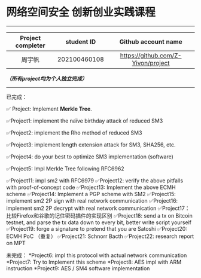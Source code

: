 # 网络空间安全 创新创业实践课程

------

| Project completer |  student ID  |            Github account name            |
| :---------------: | :----------: | :---------------------------------------: |
|       周宇帆      | 202100460108 | https://github.com/Z-Yivon/project |



***（所有project均为个人独立完成）***

------

已完成：

✅ Project: Implement **Merkle Tree**.

✅Project1: implement the naïve birthday attack of reduced SM3

✅Project2: implement the Rho method of reduced SM3

✅Project3: implement length extension attack for SM3, SHA256, etc.

✅Project4: do your best to optimize SM3 implementation (software)

✅Project5: Impl Merkle Tree following RFC6962

✅Project11: impl sm2 with RFC6979
✅Project12: verify the above pitfalls with proof-of-concept code
✅Project13: Implement the above ECMH scheme
✅Project14: Implement a PGP scheme with SM2
✅Project15: implement sm2 2P sign with real network communication
✅Project16: implement sm2 2P decrypt with real network communication
✅Project17：比较Firefox和谷歌的记住密码插件的实现区别
✅Project18: send a tx on Bitcoin testnet, and parse the tx data down to every bit, better write script yourself
✅Project19: forge a signature to pretend that you are Satoshi
✅Project20: ECMH PoC （重复）
✅Project21: Schnorr Bacth
✅Project22: research report on MPT

未完成：
*Project6: impl this protocol with actual network communication
*Project7: Try to Implement this scheme
*Project8: AES impl with ARM instruction
*Project9: AES / SM4 software implementation


